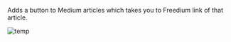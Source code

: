 Adds a button to Medium articles which takes you to Freedium link of that article.

![temp](https://github.com/user-attachments/assets/48a10fdb-1284-48d0-9fd3-6fb9989f0b84)
